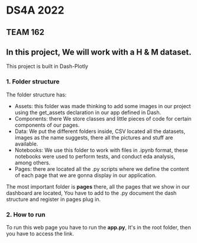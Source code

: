 # DS4A 2022
## TEAM 162
In this project, We will work with a H & M dataset.
--------------
This project is built in Dash-Plotly

### 1. Folder structure

The folder structure has:
- Assets: this folder was made thinking to add some images in our project using the get_assets declaration in our app defined in Dash.
- Components: there We store classes and little pieces of code for certain components of our pages.
- Data: We put the different folders inside, CSV located all the datasets, images as the name suggests, there all the pictures and stuff are available.
- Notebooks: We use this folder to work with files in .ipynb format, these notebooks were used to perform tests, and conduct eda analysis, among others.
- Pages: there are located all the .py scripts where we define the content of each page that we are gonna display in our application.

The most important folder is **pages** there, all the pages that we show in our dashboard are located, You have to add to the .py document the dash structure and register in pages plug in.

### 2. How to run
To run this web page you have to run the **app.py**,  It's in the root folder, then you have to access the link.